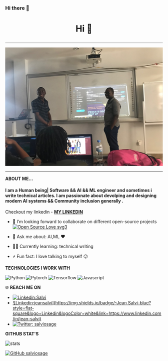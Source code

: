 ### Hi there 👋

<!--
**salviosage/salviosage** is a ✨ _special_ ✨ repository because its `README.md` (this file) appears on your GitHub profile.

Here are some ideas to get you started:

- 🔭 I’m currently working on ...
- 🌱 I’m currently learning ...
- 👯 I’m looking to collaborate on ...
- 🤔 I’m looking for help with ...
- 💬 Ask me about ...
- 📫 How to reach me: ...
- 😄 Pronouns: ...
- ⚡ Fun fact: ...
-->

# <p align='center'> Hi 👋 </p>

---

![Brand](firstCover.jpg)

---

**ABOUT ME...**
<p align='center'>
<h4> I am a Human being| Software && AI && ML engineer and sometimes i write technical articles. I am passionate about devolping and designing modern AI systems && Community inclusion generally . </h4>

 Checkout my linkedin - **[MY LINKEDIN](https://www.linkedin.com/in/jean-salvi/)** 

- 👯 I’m looking forward to collaborate on different open-source projects [![Open Source Love svg3](https://badges.frapsoft.com/os/v3/open-source.svg?v=103)](https://github.com/ellerbrock/open-source-badges/)

- 💬 Ask me about: AI,ML ❤️ 
-  👩‍💻 Currently learning: technical writing 
- ⚡ Fun fact: I love talking to myself 😜

**TECHNOLOGIES I WORK WITH**

![Python](https://img.shields.io/badge/python%20-%23E34F26.svg?&style=for-the-badge&logo=python&logoColor=white)
![Pytorch](https://img.shields.io/badge/pytorch%20-%231572B6.svg?&style=for-the-badge&logo=pytorch&logoColor=white)
![Tensorflow](https://img.shields.io/badge/-tensorflow-blue?style=for-the-badge&logo=tensorflow&logoColor=white)
![Javascript](https://img.shields.io/badge/-Javascript-ffb400?style=for-the-badge&logo=javascript&logoColor=ffff3f)


 🌐 **REACH ME ON**

- [![Linkedin:Salvi](https://img.shields.io/badge/-JeanSalvi-blue?style=flat-square&logo=Linkedin&logoColor=white&link=https://www.linkedin.com/in/jean-salvi/)](https://www.linkedin.com/in/jean-salvi/)
- [![Linkedin:jeansalvi](https://img.shields.io/badge/-Jean Salvi-blue?style=flat-square&logo=Linkedin&logoColor=white&link=https://www.linkedin.com/in/jean-salvi)](https://www.linkedin.com/in/jean-salvi/)
- [![Twitter: salviosage](https://img.shields.io/twitter/follow/salviosage?style=social)](https://twitter.com/salviosage)


</p>


**GITHUB STAT'S**

![stats](https://github-readme-stats.vercel.app/api?username=salviosage&show_icons=true&theme=synthwave)

[![GitHub salviosage](https://img.shields.io/github/followers/salviosage?label=follow&style=social)](https://github.com/salviosage)
